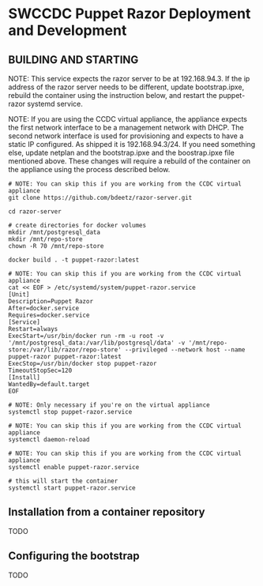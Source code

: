 # SWCCDC Puppet Razor Deployment and Development
## BUILDING AND STARTING
NOTE: This service expects the razor server to be at 192.168.94.3.
      If the ip address of the razor server needs to be different, update bootstrap.ipxe,
      rebuild the container using the instruction below, and restart the puppet-razor
      systemd service.

NOTE: If you are using the CCDC virtual appliance, the appliance expects the first network interface to be a management network with DHCP. The second network interface is used for provisioning and expects to have a static IP configured. As shipped it is 192.168.94.3/24. If you need something else, update netplan and the bootstrap.ipxe and the boostrap.ipxe file mentioned above. These changes will require a rebuild of the container on the appliance using the process described below.

```
# NOTE: You can skip this if you are working from the CCDC virtual appliance
git clone https://github.com/bdeetz/razor-server.git

cd razor-server

# create directories for docker volumes
mkdir /mnt/postgresql_data
mkdir /mnt/repo-store
chown -R 70 /mnt/repo-store

docker build . -t puppet-razor:latest

# NOTE: You can skip this if you are working from the CCDC virtual appliance
cat << EOF > /etc/systemd/system/puppet-razor.service
[Unit]
Description=Puppet Razor
After=docker.service
Requires=docker.service
[Service]
Restart=always
ExecStart=/usr/bin/docker run -rm -u root -v '/mnt/postgresql_data:/var/lib/postgresql/data' -v '/mnt/repo-store:/var/lib/razor/repo-store' --privileged --network host --name puppet-razor puppet-razor:latest
ExecStop=/usr/bin/docker stop puppet-razor
TimeoutStopSec=120
[Install]
WantedBy=default.target
EOF

# NOTE: Only necessary if you're on the virtual appliance
systemctl stop puppet-razor.service

# NOTE: You can skip this if you are working from the CCDC virtual appliance
systemctl daemon-reload

# NOTE: You can skip this if you are working from the CCDC virtual appliance
systemctl enable puppet-razor.service

# this will start the container
systemctl start puppet-razor.service
```

## Installation from a container repository
TODO

## Configuring the bootstrap
TODO
